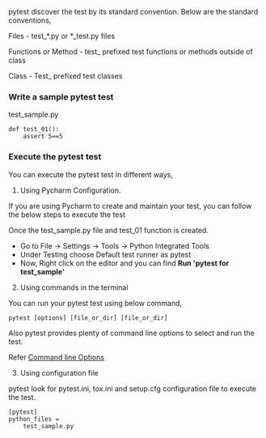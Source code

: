 pytest discover the test by its standard convention. Below are the standard conventions,

Files - test_*.py or *_test.py files

Functions or Method - test_ prefixed test functions or methods outside of class

Class - Test_ prefixed test classes

###  Write a sample pytest test

test_sample.py
```
def test_01():
    assert 5==5
```

### Execute the pytest test

You can execute the pytest test in different ways,

1. Using Pycharm Configuration.

If you are using Pycharm to create and maintain your test, you can follow the below steps to execute the test

Once the test_sample.py file and test_01 function is created.

* Go to File -> Settings -> Tools -> Python Integrated Tools
* Under Testing choose Default test runner as pytest
* Now, Right click on the editor and you can find **Run 'pytest for test_sample'**

2. Using commands in the terminal

You can run your pytest test using below command,

```
pytest [options] [file_or_dir] [file_or_dir]
```
Also pytest provides plenty of command line options to select and run the test.

Refer [Command line Options](\notes\commandlineoptions.md)

3. Using configuration file

pytest look for pytest.ini, tox.ini and setup.cfg configuration file to execute the test.

```
[pytest]
python_files =
    test_sample.py
```


